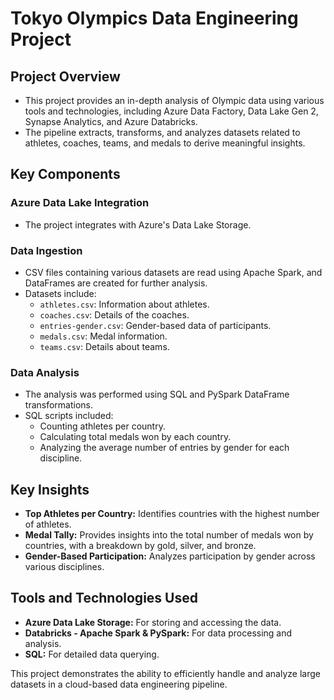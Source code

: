 # Tokyo Olympics Data Engineering Project

## Project Overview
- This project provides an in-depth analysis of Olympic data using various tools and technologies, including Azure Data Factory, Data Lake Gen 2, Synapse Analytics, and Azure Databricks.
- The pipeline extracts, transforms, and analyzes datasets related to athletes, coaches, teams, and medals to derive meaningful insights.

## Key Components
### Azure Data Lake Integration
- The project integrates with Azure's Data Lake Storage.

### Data Ingestion
- CSV files containing various datasets are read using Apache Spark, and DataFrames are created for further analysis.
- Datasets include:
  - `athletes.csv`: Information about athletes.
  - `coaches.csv`: Details of the coaches.
  - `entries-gender.csv`: Gender-based data of participants.
  - `medals.csv`: Medal information.
  - `teams.csv`: Details about teams.

### Data Analysis
- The analysis was performed using SQL and PySpark DataFrame transformations.
- SQL scripts included:
  - Counting athletes per country.
  - Calculating total medals won by each country.
  - Analyzing the average number of entries by gender for each discipline.

## Key Insights
- **Top Athletes per Country:** Identifies countries with the highest number of athletes.
- **Medal Tally:** Provides insights into the total number of medals won by countries, with a breakdown by gold, silver, and bronze.
- **Gender-Based Participation:** Analyzes participation by gender across various disciplines.

## Tools and Technologies Used
- **Azure Data Lake Storage:** For storing and accessing the data.
- **Databricks - Apache Spark & PySpark:** For data processing and analysis.
- **SQL:** For detailed data querying.

This project demonstrates the ability to efficiently handle and analyze large datasets in a cloud-based data engineering pipeline.
